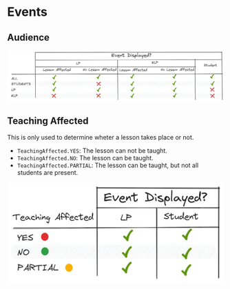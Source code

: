 # Events

## Audience

![](images/audience.png)

## Teaching Affected

This is only used to determine wheter a lesson takes place or not.
- `TeachingAffected.YES`: The lesson can not be taught.
- `TeachingAffected.NO`: The lesson can be taught.
- `TeachingAffected.PARTIAL`: The lesson can be taught, but not all students are present.

![](images/teachingAffected.png)